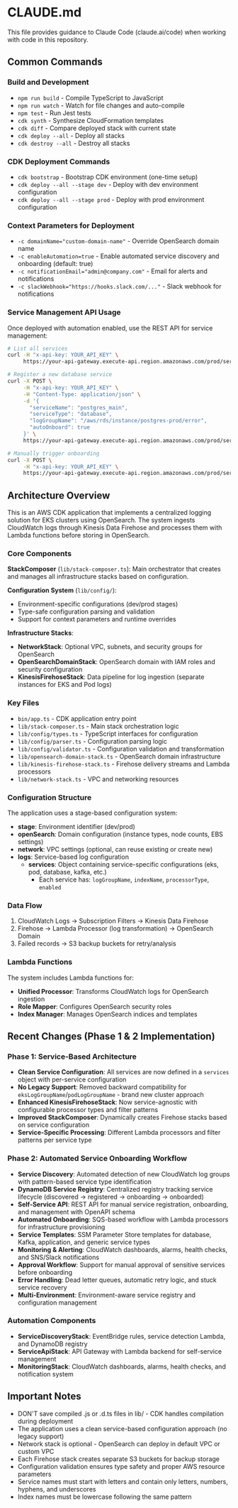 # CLAUDE.md

This file provides guidance to Claude Code (claude.ai/code) when working with code in this repository.

## Common Commands

### Build and Development
- `npm run build` - Compile TypeScript to JavaScript
- `npm run watch` - Watch for file changes and auto-compile
- `npm test` - Run Jest tests
- `cdk synth` - Synthesize CloudFormation templates
- `cdk diff` - Compare deployed stack with current state
- `cdk deploy --all` - Deploy all stacks
- `cdk destroy --all` - Destroy all stacks

### CDK Deployment Commands
- `cdk bootstrap` - Bootstrap CDK environment (one-time setup)
- `cdk deploy --all --stage dev` - Deploy with dev environment configuration
- `cdk deploy --all --stage prod` - Deploy with prod environment configuration

### Context Parameters for Deployment
- `-c domainName="custom-domain-name"` - Override OpenSearch domain name
- `-c enableAutomation=true` - Enable automated service discovery and onboarding (default: true)
- `-c notificationEmail="admin@company.com"` - Email for alerts and notifications
- `-c slackWebhook="https://hooks.slack.com/..."` - Slack webhook for notifications

### Service Management API Usage
Once deployed with automation enabled, use the REST API for service management:

```bash
# List all services
curl -H "x-api-key: YOUR_API_KEY" \
     https://your-api-gateway.execute-api.region.amazonaws.com/prod/services

# Register a new database service
curl -X POST \
     -H "x-api-key: YOUR_API_KEY" \
     -H "Content-Type: application/json" \
     -d '{
       "serviceName": "postgres_main",
       "serviceType": "database", 
       "logGroupName": "/aws/rds/instance/postgres-prod/error",
       "autoOnboard": true
     }' \
     https://your-api-gateway.execute-api.region.amazonaws.com/prod/services

# Manually trigger onboarding
curl -X POST \
     -H "x-api-key: YOUR_API_KEY" \
     https://your-api-gateway.execute-api.region.amazonaws.com/prod/services/postgres_main/actions/onboard
```

## Architecture Overview

This is an AWS CDK application that implements a centralized logging solution for EKS clusters using OpenSearch. The system ingests CloudWatch logs through Kinesis Data Firehose and processes them with Lambda functions before storing in OpenSearch.

### Core Components

**StackComposer** (`lib/stack-composer.ts`): Main orchestrator that creates and manages all infrastructure stacks based on configuration.

**Configuration System** (`lib/config/`):
- Environment-specific configurations (dev/prod stages)
- Type-safe configuration parsing and validation
- Support for context parameters and runtime overrides

**Infrastructure Stacks**:
- **NetworkStack**: Optional VPC, subnets, and security groups for OpenSearch
- **OpenSearchDomainStack**: OpenSearch domain with IAM roles and security configuration
- **KinesisFirehoseStack**: Data pipeline for log ingestion (separate instances for EKS and Pod logs)

### Key Files

- `bin/app.ts` - CDK application entry point
- `lib/stack-composer.ts` - Main stack orchestration logic
- `lib/config/types.ts` - TypeScript interfaces for configuration
- `lib/config/parser.ts` - Configuration parsing logic
- `lib/config/validator.ts` - Configuration validation and transformation
- `lib/opensearch-domain-stack.ts` - OpenSearch domain infrastructure
- `lib/kinesis-firehose-stack.ts` - Firehose delivery streams and Lambda processors
- `lib/network-stack.ts` - VPC and networking resources

### Configuration Structure

The application uses a stage-based configuration system:
- **stage**: Environment identifier (dev/prod)
- **openSearch**: Domain configuration (instance types, node counts, EBS settings)
- **network**: VPC settings (optional, can reuse existing or create new)
- **logs**: Service-based log configuration
  - **services**: Object containing service-specific configurations (eks, pod, database, kafka, etc.)
    - Each service has: `logGroupName`, `indexName`, `processorType`, `enabled`

### Data Flow

1. CloudWatch Logs → Subscription Filters → Kinesis Data Firehose
2. Firehose → Lambda Processor (log transformation) → OpenSearch Domain
3. Failed records → S3 backup buckets for retry/analysis

### Lambda Functions

The system includes Lambda functions for:
- **Unified Processor**: Transforms CloudWatch logs for OpenSearch ingestion
- **Role Mapper**: Configures OpenSearch security roles
- **Index Manager**: Manages OpenSearch indices and templates

## Recent Changes (Phase 1 & 2 Implementation)

### **Phase 1: Service-Based Architecture**
- **Clean Service Configuration**: All services are now defined in a `services` object with per-service configuration
- **No Legacy Support**: Removed backward compatibility for `eksLogGroupName`/`podLogGroupName` - brand new cluster approach
- **Enhanced KinesisFirehoseStack**: Now service-agnostic with configurable processor types and filter patterns
- **Improved StackComposer**: Dynamically creates Firehose stacks based on service configuration
- **Service-Specific Processing**: Different Lambda processors and filter patterns per service type

### **Phase 2: Automated Service Onboarding Workflow**
- **Service Discovery**: Automated detection of new CloudWatch log groups with pattern-based service type identification
- **DynamoDB Service Registry**: Centralized registry tracking service lifecycle (discovered → registered → onboarding → onboarded)
- **Self-Service API**: REST API for manual service registration, onboarding, and management with OpenAPI schema
- **Automated Onboarding**: SQS-based workflow with Lambda processors for infrastructure provisioning
- **Service Templates**: SSM Parameter Store templates for database, Kafka, application, and generic service types
- **Monitoring & Alerting**: CloudWatch dashboards, alarms, health checks, and SNS/Slack notifications
- **Approval Workflow**: Support for manual approval of sensitive services before onboarding
- **Error Handling**: Dead letter queues, automatic retry logic, and stuck service recovery
- **Multi-Environment**: Environment-aware service registry and configuration management

### **Automation Components**
- **ServiceDiscoveryStack**: EventBridge rules, service detection Lambda, and DynamoDB registry
- **ServiceApiStack**: API Gateway with Lambda backend for self-service management
- **MonitoringStack**: CloudWatch dashboards, alarms, health checks, and notification system

## Important Notes

- DON'T save compiled .js or .d.ts files in lib/ - CDK handles compilation during deployment
- The application uses a clean service-based configuration approach (no legacy support)
- Network stack is optional - OpenSearch can deploy in default VPC or custom VPC
- Each Firehose stack creates separate S3 buckets for backup storage
- Configuration validation ensures type safety and proper AWS resource parameters
- Service names must start with letters and contain only letters, numbers, hyphens, and underscores
- Index names must be lowercase following the same pattern